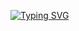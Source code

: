 <a href="https://git.io/typing-svg"><img src="https://readme-typing-svg.herokuapp.com?font=Bebas+Neue&pause=1000&color=00F71B&center=%D0%9B%D0%9E%D0%96%D0%AC&vCenter=%D0%9B%D0%9E%D0%96%D0%AC&repeat=%D0%B8%D1%81%D1%82%D0%B8%D0%BD%D0%BD%D1%8B%D0%B9&width=435&lines=Hi%2C+this+is+my+personal+github+profile" alt="Typing SVG" /></a>
